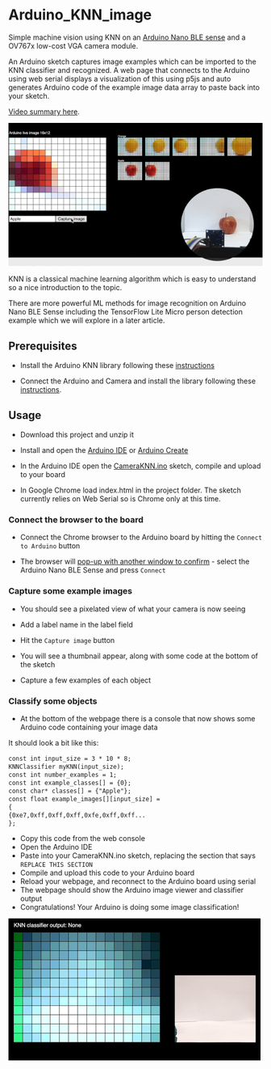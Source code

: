 # Arduino_KNN_image
Simple machine vision using KNN on an [Arduino Nano BLE sense](https://store.arduino.cc/usa/nano-33-ble-sense) and a OV767x low-cost VGA camera module.

An Arduino sketch captures image examples which can be imported to the KNN classifier and recognized. A web page that connects to the Arduino using web serial displays a visualization of this using p5js and auto generates Arduino code of the example image data array to paste back into your sketch.

[Video summary here](https://twitter.com/DominicPajak/status/1277466634207162368?s=20). 

![capture](https://raw.githubusercontent.com/8bitkick/Arduino_KNN_image/master/images/capture.gif)


KNN is a classical machine learning algorithm which is easy to understand so a nice introduction to the topic.

There are more powerful ML methods for image recognition on Arduino Nano BLE Sense including the TensorFlow Lite Micro person detection example which we will explore in a later article.


## Prerequisites 
  
  * Install the Arduino KNN library following these [instructions](https://blog.arduino.cc/2020/06/18/simple-machine-learning-with-arduino-knn/)

  * Connect the Arduino and Camera and install the library following these [instructions](https://blog.arduino.cc/2020/06/24/machine-vision-with-low-cost-camera-modules/). 

  
## Usage
  
  * Download this project and unzip it
  
  * Install and open the [Arduino IDE](https://www.arduino.cc/en/main/software) or [Arduino Create](https://create.arduino.cc/projecthub/Arduino_Genuino/getting-started-with-arduino-web-editor-on-various-platforms-4b3e4a?f=1)

  * In the Arduino IDE open the [CameraKNN.ino](https://github.com/8bitkick/Arduino_KNN_image/blob/master/CameraKNN/CameraKNN.ino) sketch, compile and upload to your board

  * In Google Chrome load index.html in the project folder. The sketch currently relies on Web Serial so is Chrome only at this time.
  
  
### Connect the browser to the board

  * Connect the Chrome browser to the Arduino board by hitting the `Connect to Arduino` button
  
  * The browser will [pop-up with another window to confirm](https://raw.githubusercontent.com/8bitkick/Arduino_KNN_image/master/images/connectSerial.gif) - select the Arduino Nano BLE Sense and press `Connect`
  
### Capture some example images

  * You should see a pixelated view of what your camera is now seeing
  
  * Add a label name in the label field
  
  * Hit the `Capture image` button
  
  * You will see a thumbnail appear, along with some code at the bottom of the sketch
  
  * Capture a few examples of each object

### Classify some objects

  * At the bottom of the webpage there is a console that now shows some Arduino code containing your image data
  

It should look a bit like this:

```
const int input_size = 3 * 10 * 8;
KNNClassifier myKNN(input_size);
const int number_examples = 1;
const int example_classes[] = {0};
const char* classes[] = {"Apple"};
const float example_images[][input_size] =
{
{0xe7,0xff,0xff,0xff,0xfe,0xff,0xff...
};
```

   * Copy this code from the web console
   * Open the Arduino IDE
   * Paste into your CameraKNN.ino sketch, replacing the section that says `REPLACE THIS SECTION`
   * Compile and upload this code to your Arduino board
   * Reload your webpage, and reconnect to the Arduino board using serial
   * The webpage should show the Arduino image viewer and classifier output
   * Congratulations! Your Arduino is doing some image classification!
   
![classifying](https://raw.githubusercontent.com/8bitkick/Arduino_KNN_image/master/images/classifying.gif)
   

